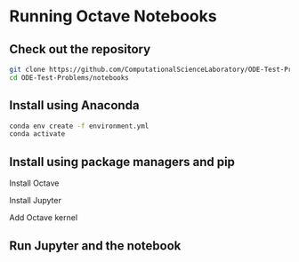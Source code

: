 # Running Octave Notebooks

## Check out the repository 

```bash 
git clone https://github.com/ComputationalScienceLaboratory/ODE-Test-Problems.git
cd ODE-Test-Problems/notebooks
```

## Install using Anaconda

```bash 
conda env create -f environment.yml
conda activate 
```

## Install using package managers and pip 

Install Octave

Install Jupyter 

Add Octave kernel 

## Run Jupyter and the notebook


